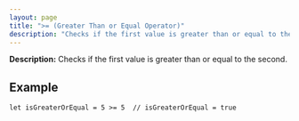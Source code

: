 ```yaml
---
layout: page
title: ">= (Greater Than or Equal Operator)"
description: "Checks if the first value is greater than or equal to the second."
---
```


**Description:** Checks if the first value is greater than or equal to the second.

## Example

```osprey
let isGreaterOrEqual = 5 >= 5  // isGreaterOrEqual = true
```

